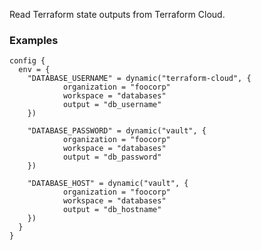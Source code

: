 <!-- This file was generated via `make gen/integrations-hcl` -->
Read Terraform state outputs from Terraform Cloud.

### Examples

```hcl
config {
  env = {
    "DATABASE_USERNAME" = dynamic("terraform-cloud", {
			organization = "foocorp"
			workspace = "databases"
			output = "db_username"
    })

    "DATABASE_PASSWORD" = dynamic("vault", {
			organization = "foocorp"
			workspace = "databases"
			output = "db_password"
    })

    "DATABASE_HOST" = dynamic("vault", {
			organization = "foocorp"
			workspace = "databases"
			output = "db_hostname"
    })
  }
}
```


